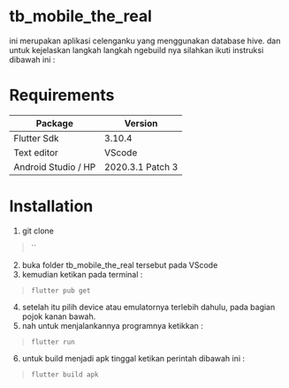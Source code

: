 # tb_mobile_the_real
ini merupakan aplikasi celenganku yang menggunakan database hive. dan untuk kejelaskan langkah langkah ngebuild nya silahkan ikuti instruksi dibawah ini :

# Requirements
| Package | Version |
| ------ | ------ |
| Flutter Sdk | 3.10.4 |
| Text editor | VScode |
| Android Studio / HP | 2020.3.1 Patch 3 |

# Installation
1. git clone 
> ``
2. buka folder tb_mobile_the_real tersebut pada VScode
3. kemudian ketikan pada terminal :
> `flutter pub get`
4. setelah itu pilih device atau emulatornya terlebih dahulu, pada bagian pojok kanan bawah.
5. nah untuk menjalankannya programnya ketikkan :
> `flutter run`
6. untuk build menjadi apk tinggal ketikan perintah dibawah ini :
> `flutter build apk`
